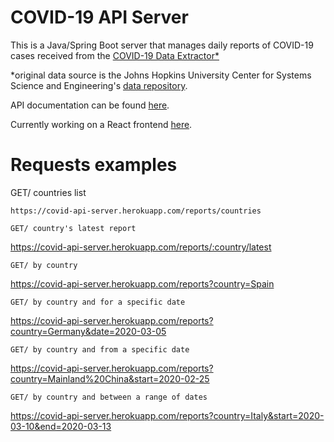 # COVID-19 API Server

This is a Java/Spring Boot server that manages daily reports of COVID-19 cases received from the [COVID-19 Data Extractor*](https://github.com/GregVes/covid-19-data-extractor)

*original data source is the Johns Hopkins University Center for Systems Science and Engineering's [data repository](https://github.com/CSSEGISandData/COVID-19).

API documentation can be found [here](https://covid-api-server.herokuapp.com/swagger-ui.html#/).

Currently working on a React frontend [here](https://github.com/GregVes/covid-19-reports-web-app).

# Requests examples

GET/ countries list
```
https://covid-api-server.herokuapp.com/reports/countries

GET/ country's latest report
```
https://covid-api-server.herokuapp.com/reports/:country/latest

```
GET/ by country
```
https://covid-api-server.herokuapp.com/reports?country=Spain
```
GET/ by country and for a specific date
```
https://covid-api-server.herokuapp.com/reports?country=Germany&date=2020-03-05
```
GET/ by country and from a specific date
```
https://covid-api-server.herokuapp.com/reports?country=Mainland%20China&start=2020-02-25
```
GET/ by country and between a range of dates
```
https://covid-api-server.herokuapp.com/reports?country=Italy&start=2020-03-10&end=2020-03-13
```
